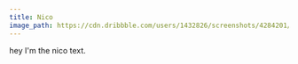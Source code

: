 ```yaml
---
title: Nico
image_path: https://cdn.dribbble.com/users/1432826/screenshots/4284201/1-01.png
---
```

hey I'm the nico text.

